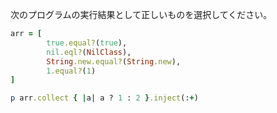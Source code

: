 次のプログラムの実行結果として正しいものを選択してください。

```ruby
arr = [
        true.equal?(true),
        nil.eql?(NilClass),
        String.new.equal?(String.new),
        1.equal?(1)
]

p arr.collect { |a| a ? 1 : 2 }.inject(:+)
```